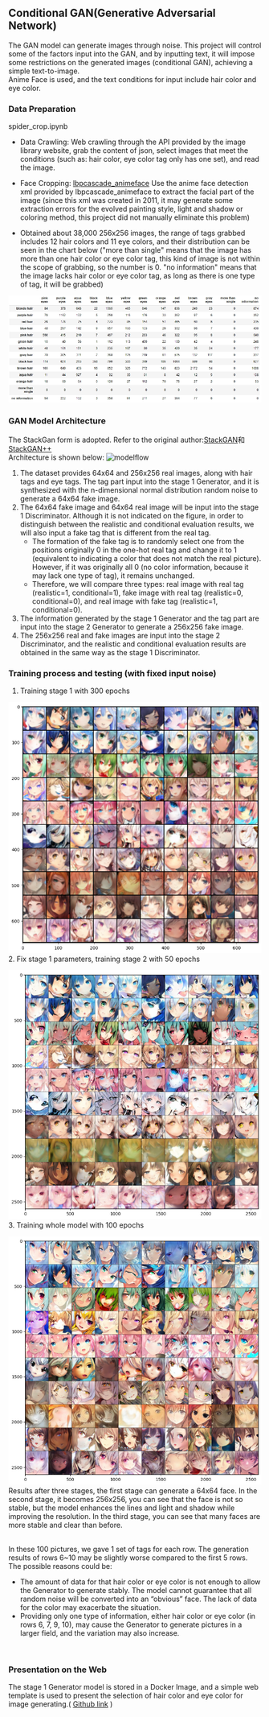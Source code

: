## Conditional GAN(Generative Adversarial Network)
The GAN model can generate images through noise. This project will control some of the factors input into the GAN, 
and by inputting text, it will impose some restrictions on the generated images (conditional GAN), achieving a simple text-to-image.
<br>
Anime Face is used, and the text conditions for input include hair color and eye color.

### Data Preparation
spider_crop.ipynb
<br>
* Data Crawling: Web crawling through the API provided by the image library website, grab the content of json,
  select images that meet the conditions (such as: hair color, eye color tag only has one set), and read the image.

* Face Cropping: [lbpcascade_animeface](https://github.com/nagadomi/lbpcascade_animeface) Use the anime face detection xml provided by lbpcascade_animeface
  to extract the facial part of the image (since this xml was created in 2011, it may generate some extraction errors
  for the evolved painting style, light and shadow or coloring method, this project did not manually eliminate this problem)
  
* Obtained about 38,000 256x256 images, the range of tags grabbed includes 12 hair colors and 11 eye colors, and their distribution can be seen in the chart below
  ("more than single" means that the image has more than one hair color or eye color tag, this kind of image is not within the scope of grabbing, so the number is 0.
  "no information" means that the image lacks hair color or eye color tag, as long as there is one type of tag, it will be grabbed)
  
![tag_distribute](images/tag_distribute.jpeg)

### GAN Model Architecture
The StackGan form is adopted. Refer to the original author:[StackGAN](https://github.com/hanzhanggit/StackGAN-Pytorch)和[StackGAN++](https://github.com/hanzhanggit/StackGAN-v2)
<br>
Architecture is shown below:
![modelflow](images/modelflow.png)
1. The dataset provides 64x64 and 256x256 real images, along with hair tags and eye tags. The tag part input into the stage 1 Generator,
   and it is synthesized with the n-dimensional normal distribution random noise to generate a 64x64 fake image.
2. The 64x64 fake image and 64x64 real image will be input into the stage 1 Discriminator. Although it is not indicated on the figure,
   in order to distinguish between the realistic and conditional evaluation results, we will also input a fake tag that is different from the real tag.
    * The formation of the fake tag is to randomly select one from the positions originally 0 in the one-hot real tag and change it to 1
      (equivalent to indicating a color that does not match the real picture).
      However, if it was originally all 0 (no color information, because it may lack one type of tag), it remains unchanged.
    * Therefore, we will compare three types: real image with real tag (realistic=1, conditional=1), fake image with real tag (realistic=0, conditional=0),
      and real image with fake tag (realistic=1, conditional=0).
3. The information generated by the stage 1 Generator and the tag part are input into the stage 2 Generator to generate a 256x256 fake image.
4. The 256x256 real and fake images are input into the stage 2 Discriminator,
   and the realistic and conditional evaluation results are obtained in the same way as the stage 1 Discriminator.

### Training process and testing (with fixed input noise)
1. Training stage 1 with 300 epochs
   
![img_stage1](images/img_stage1.png)
<br>
2. Fix stage 1 parameters, training stage 2 with 50 epochs

![img_stage2](images/img_stage2.png)
<br>
3. Training whole model with 100 epochs

![img_stagewhole](images/image_stagewhole.png)
<br>
Results after three stages, the first stage can generate a 64x64 face. In the second stage, it becomes 256x256, you can see that the face is not so stable,
but the model enhances the lines and light and shadow while improving the resolution.
In the third stage, you can see that many faces are more stable and clear than before.

<br>
In these 100 pictures, we gave 1 set of tags for each row. The generation results of rows 6~10 may be slightly worse compared to the first 5 rows. 
The possible reasons could be:

* The amount of data for that hair color or eye color is not enough to allow the Generator to generate stably.
  The model cannot guarantee that all random noise will be converted into an “obvious” face. The lack of data for the color may exacerbate the situation.
* Providing only one type of information, either hair color or eye color (in rows 6, 7, 9, 10), may cause the Generator to generate pictures in a larger field,
  and the variation may also increase. 
<br>

### Presentation on the Web
The stage 1 Generator model is stored in a Docker Image, and a simple web template is used to present the selection of hair color and eye color 
for image generating.( [Github link](https://github.com/ChuanYenWu/Doc_fls "Link") )
